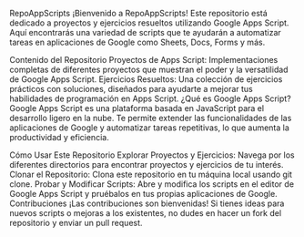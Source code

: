 RepoAppScripts
¡Bienvenido a RepoAppScripts! Este repositorio está dedicado a proyectos y ejercicios resueltos utilizando Google Apps Script. Aquí encontrarás una variedad de scripts que te ayudarán a automatizar tareas en aplicaciones de Google como Sheets, Docs, Forms y más.

Contenido del Repositorio
Proyectos de Apps Script: Implementaciones completas de diferentes proyectos que muestran el poder y la versatilidad de Google Apps Script.
Ejercicios Resueltos: Una colección de ejercicios prácticos con soluciones, diseñados para ayudarte a mejorar tus habilidades de programación en Apps Script.
¿Qué es Google Apps Script?
Google Apps Script es una plataforma basada en JavaScript para el desarrollo ligero en la nube. Te permite extender las funcionalidades de las aplicaciones de Google y automatizar tareas repetitivas, lo que aumenta la productividad y eficiencia.

Cómo Usar Este Repositorio
Explorar Proyectos y Ejercicios: Navega por los diferentes directorios para encontrar proyectos y ejercicios de tu interés.
Clonar el Repositorio: Clona este repositorio en tu máquina local usando git clone.
Probar y Modificar Scripts: Abre y modifica los scripts en el editor de Google Apps Script y pruébalos en tus propias aplicaciones de Google.
Contribuciones
¡Las contribuciones son bienvenidas! Si tienes ideas para nuevos scripts o mejoras a los existentes, no dudes en hacer un fork del repositorio y enviar un pull request.
